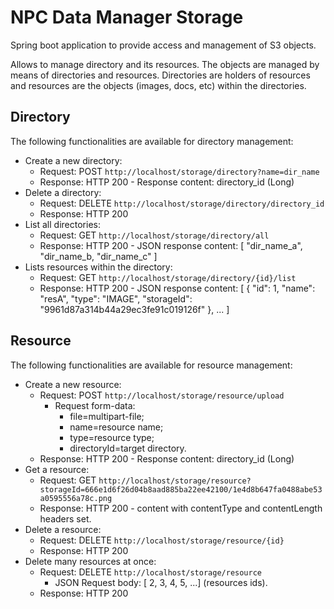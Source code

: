# NPC Data Manager Storage
Spring boot application to provide access and management of S3 objects.

Allows to manage directory and its resources. The objects are managed by means of
directories and resources. Directories are holders of resources and resources are the
objects (images, docs, etc) within the directories.


## Directory
The following functionalities are available for directory management:

- Create a new directory:
  - Request: POST ``http://localhost/storage/directory?name=dir_name``
  - Response: HTTP 200 - Response content: directory_id (Long)
- Delete a directory:
    - Request: DELETE ``http://localhost/storage/directory/directory_id``
    - Response: HTTP 200
- List all directories:
  - Request: GET ``http://localhost/storage/directory/all``
  - Response: HTTP 200 - JSON response content: [ "dir_name_a", "dir_name_b, "dir_name_c" ]
- Lists resources within the directory:
  - Request: GET ``http://localhost/storage/directory/{id}/list``
  - Response: HTTP 200 - JSON response content: [ { "id": 1, "name": "resA", "type": "IMAGE", "storageId": "9961d87a314b44a29ec3fe91c019126f" }, ... ]

## Resource
The following functionalities are available for resource management:

- Create a new resource:
  - Request: POST ``http://localhost/storage/resource/upload``
     - Request form-data:
        - file=multipart-file;
        - name=resource name;
        - type=resource type;
        - directoryId=target directory. 
  - Response: HTTP 200 - Response content: directory_id (Long)
- Get a resource:
  - Request: GET ``http://localhost/storage/resource?storageId=666e1d6f26d04b8aad885ba22ee42100/1e4d8b647fa0488abe53a0595556a78c.png``
  - Response: HTTP 200 - content with contentType and contentLength headers set.
- Delete a resource:
  - Request: DELETE ``http://localhost/storage/resource/{id}``
  - Response: HTTP 200
- Delete many resources at once:
  - Request: DELETE ``http://localhost/storage/resource``
    - JSON Request body: [ 2, 3, 4, 5, ...] (resources ids).
  - Response: HTTP 200
